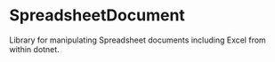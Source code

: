 # SpreadsheetDocument
Library for manipulating Spreadsheet documents including Excel from within dotnet.
